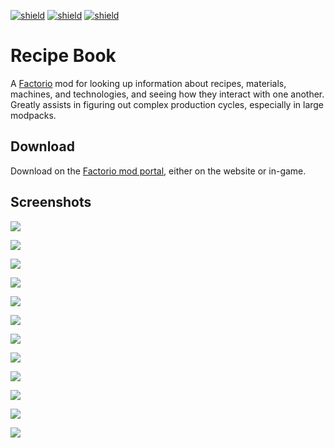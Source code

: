 [![shield](https://img.shields.io/badge/Ko--fi-Donate%20-hotpink?logo=kofi&logoColor=white)](https://ko-fi.com/raiguard)
[![shield](https://img.shields.io/badge/Crowdin-Translate-brightgreen)](https://crowdin.com/project/raiguards-factorio-mods)
[![shield](https://img.shields.io/badge/dynamic/json?color=orange&label=Factorio&query=downloads_count&suffix=%20downloads&url=https%3A%2F%2Fmods.factorio.com%2Fapi%2Fmods%2FRecipeBook)](https://mods.factorio.com/mod/RecipeBook)

# Recipe Book

A [Factorio](https://factorio.com) mod for looking up information about recipes, materials, machines, and technologies, and seeing how they interact with one another. Greatly assists in figuring out complex production cycles, especially in large modpacks.

## Download

Download on the [Factorio mod portal](https://mods.factorio.com/mod/RecipeBook), either on the website or in-game.

## Screenshots

![](screenshots/shortcut.png)

![](screenshots/search.png)

![](screenshots/search-filter.png)

![](screenshots/crafter.png)

![](screenshots/fluid.png)

![](screenshots/item.png)

![](screenshots/mining-drill.png)

![](screenshots/recipe.png)

![](screenshots/technology.png)

![](screenshots/settings.png)

![](screenshots/quick-ref.png)

![](screenshots/multi-window.png)
